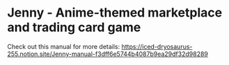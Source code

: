 # Jenny - Anime-themed marketplace and trading card game

Check out this manual for more details: https://iced-dryosaurus-255.notion.site/Jenny-manual-f3dff6e5744b4087b9ea29df32d98289